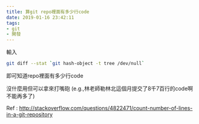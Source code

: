 ```yaml
---
title: 算git repo裡面有多少行code
date: 2019-01-16 23:42:11
tags:
- git
- 開發
---
```

輸入

```sh 
git diff --stat `git hash-object -t tree /dev/null`
```

即可知道repo裡面有多少行code

沒什麼用但可以拿來打嘴砲 (e.g.,林老師勒林北這個月提交了8千7百行的code啊不能再多了)

Ref : http://stackoverflow.com/questions/4822471/count-number-of-lines-in-a-git-repository